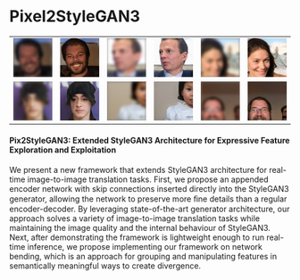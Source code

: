# Pixel2StyleGAN3  

<table> 
  <tr>
    <td> <img src='./docs/demo_imgs/1_cond.png'></td>
    <td> <img src='./docs/demo_imgs/1_gen.png'></td>
    <td> <img src='./docs/demo_imgs/2_cond.png'></td>
    <td> <img src='./docs/demo_imgs/2_gen.png'></td>
    <td> <img src='./docs/demo_imgs/3_cond.png'></td>
    <td> <img src='./docs/demo_imgs/3_gen.png'></td>
  </tr>
  <tr>
    <td> <img src='./docs/demo_imgs/4_cond.png'></td>
    <td> <img src='./docs/demo_imgs/4_gen.png'></td>
    <td> <img src='./docs/demo_imgs/5_cond.png'></td>
    <td> <img src='./docs/demo_imgs/5_gen.png'></td>
    <td> <img src='./docs/demo_imgs/6_cond.png'></td>
    <td> <img src='./docs/demo_imgs/6_gen.png'></td>
  </tr>
</table>  
 
#### Pix2StyleGAN3: Extended StyleGAN3 Architecture for Expressive Feature Exploration and Exploitation  

We present a new framework that extends StyleGAN3 architecture for real-time image-to-image translation tasks. First, we propose an appended encoder network with skip connections inserted directly into the StyleGAN3 generator, allowing the network to preserve more ﬁne details than a regular encoder-decoder. By leveraging state-of-the-art generator architecture, our approach solves a variety of image-to-image translation tasks while maintaining the image quality and the internal behaviour of StyleGAN3. Next, after demonstrating the framework is lightweight enough to run real-time inference, we propose implementing our framework on network bending, which is an approach for grouping and manipulating features in semantically meaningful ways to create divergence.   
